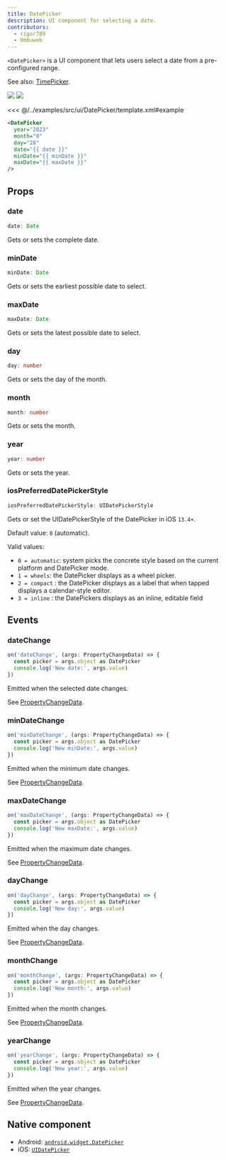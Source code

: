 ```yaml
---
title: DatePicker
description: UI component for selecting a date.
contributors:
  - rigor789
  - Ombuweb
---
```


`<DatePicker>` is a UI component that lets users select a date from a pre-configured range.

See also: [TimePicker](/ui/time-picker).

<DeviceFrame type="ios">
<img src="../assets/images/screenshots/ios/DatePicker.png"/>
</DeviceFrame>
<DeviceFrame type="android">
<img src="../assets/images/screenshots/android/DatePicker.png"/>
</DeviceFrame>

<<< @/../examples/src/ui/DatePicker/template.xml#example

```xml
<DatePicker
  year="2023"
  month="8"
  day="28"
  date="{{ date }}"
  minDate="{{ minDate }}"
  maxDate="{{ maxDate }}"
/>
```

## Props

### date

```ts
date: Date
```

Gets or sets the complete date.

### minDate

```ts
minDate: Date
```

Gets or sets the earliest possible date to select.

### maxDate

```ts
maxDate: Date
```

Gets or sets the latest possible date to select.

### day

```ts
day: number
```

Gets or sets the day of the month.

### month

```ts
month: number
```

Gets or sets the month.

### year

```ts
year: number
```

Gets or sets the year.

### iosPreferredDatePickerStyle

```ts
iosPreferredDatePickerStyle: UIDatePickerStyle
```

Gets or set the UIDatePickerStyle of the DatePicker in iOS `13.4+`.

Default value: `0` (automatic).

Valid values:

- `0 = automatic`: system picks the concrete style based on the current platform and DatePicker mode.
- `1 = wheels`: the DatePicker displays as a wheel picker.
- `2 = compact` : the DatePicker displays as a label that when tapped displays a calendar-style editor.
- `3 = inline` : the DatePickers displays as an inline, editable field

## Events

### dateChange

```ts
on('dateChange', (args: PropertyChangeData) => {
  const picker = args.object as DatePicker
  console.log('New date:', args.value)
})
```

Emitted when the selected date changes.

See [PropertyChangeData](/api/interface/PropertyChangeData).

### minDateChange

```ts
on('minDateChange', (args: PropertyChangeData) => {
  const picker = args.object as DatePicker
  console.log('New minDate:', args.value)
})
```

Emitted when the minimum date changes.

See [PropertyChangeData](/api/interface/PropertyChangeData).

### maxDateChange

```ts
on('maxDateChange', (args: PropertyChangeData) => {
  const picker = args.object as DatePicker
  console.log('New maxDate:', args.value)
})
```

Emitted when the maximum date changes.

See [PropertyChangeData](/api/interface/PropertyChangeData).

### dayChange

```ts
on('dayChange', (args: PropertyChangeData) => {
  const picker = args.object as DatePicker
  console.log('New day:', args.value)
})
```

Emitted when the day changes.

See [PropertyChangeData](/api/interface/PropertyChangeData).

### monthChange

```ts
on('monthChange', (args: PropertyChangeData) => {
  const picker = args.object as DatePicker
  console.log('New month:', args.value)
})
```

Emitted when the month changes.

See [PropertyChangeData](/api/interface/PropertyChangeData).

### yearChange

```ts
on('yearChange', (args: PropertyChangeData) => {
  const picker = args.object as DatePicker
  console.log('New year:', args.value)
})
```

Emitted when the year changes.

See [PropertyChangeData](/api/interface/PropertyChangeData).

## Native component

- Android: [`android.widget.DatePicker`](https://developer.android.com/reference/android/widget/DatePicker.html)
- iOS: [`UIDatePicker`](https://developer.apple.com/documentation/uikit/uidatepicker)

